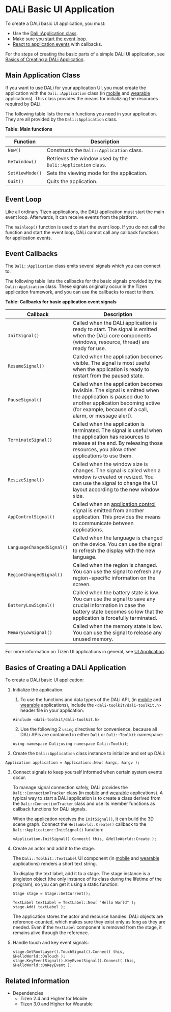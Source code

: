 # DALi Basic UI Application


To create a DALi basic UI application, you must:

- Use the [Dali::Application class](#api).
- Make sure you [start the event loop](#mainloop).
- [React to application events](#callback) with callbacks.

For the steps of creating the basic parts of a simple DALi UI application, see [Basics of Creating a DALi Application](#create).

<a name="api"></a>
## Main Application Class

If you want to use DALi for your application UI, you must create the application with the `Dali::Application` class (in [mobile](../../api/mobile/latest/classDali_1_1Application.html) and [wearable](../../api/wearable/latest/classDali_1_1Application.html) applications). This class provides the means for initializing the resources required by DALi.

The following table lists the main functions you need in your application. They are all provided by the `Dali::Application` class.

**Table: Main functions**

| Function        | Description                              |
|-----------------|------------------------------------------|
| `New()`         | Constructs the `Dali::Application` class. |
| `GetWindow()`   | Retrieves the window used by the `Dali::Application` class. |
| `SetViewMode()` | Sets the viewing mode for the application. |
| `Quit()`        | Quits the application.                   |

<a name="mainloop"></a>
## Event Loop

Like all ordinary Tizen applications, the DALi application must start the main event loop. Afterwards, it can receive events from the platform.

The `mainloop()` function is used to start the event loop. If you do not call the function and start the event loop, DALi cannot call any callback functions for application events.

<a name="callback"></a>
## Event Callbacks

The `Dali::Application` class emits several signals which you can connect to.

The following table lists the callbacks for the basic signals provided by the `Dali::Application` class. These signals originally occur in the Tizen application framework, and you can use the callbacks to react to them.

**Table: Callbacks for basic application event signals**

| Callback                  | Description                              |
|---------------------------|------------------------------------------|
| `InitSignal()`            | Called when the DALi application is ready to start. The signal is emitted when the DALi core components (windows, resource, thread) are ready for use. |
| `ResumeSignal()`          | Called when the application becomes visible. The signal is most useful when the application is ready to restart from the paused state. |
| `PauseSignal()`           | Called when the application becomes invisible. The signal is emitted when the application is paused due to another application becoming active (for example, because of a call, alarm, or message alert). |
| `TerminateSignal()`       | Called when the application is terminated. The signal is useful when the application has resources to release at the end. By releasing those resources, you allow other applications to use them. |
| `ResizeSignal()`          | Called when the window size is changes. The signal is called when a window is created or resized. You can use the signal to change the UI layout according to the new window size. |
| `AppControlSignal()`      | Called when an [application control](app-controls-n.md) signal is emitted from another application. This provides the means to communicate between applications. |
| `LanguageChangedSignal()` | Called when the language is changed on the device. You can use the signal to refresh the display with the new language. |
| `RegionChangedSignal()`   | Called when the region is changed. You can use the signal to refresh any region-specific information on the screen. |
| `BatteryLowSignal()`      | Called when the battery state is low. You can use the signal to save any crucial information in case the battery state becomes so low that the application is forcefully terminated. |
| `MemoryLowSignal()`       | Called when the memory state is low. You can use the signal to release any unused memory. |

For more information on Tizen UI applications in general, see [UI Application](ui-app.md).

<a name="create"></a>
## Basics of Creating a DALi Application

To create a DALi basic UI application:

1. Initialize the application:

   1. To use the functions and data types of the DALi API, (in [mobile](../../api/mobile/latest/group__dali.html) and [wearable](../../api/wearable/latest/group__dali.html) applications), include the `<dali-toolkit/dali-toolkit.h>` header file in your application:
   ```
   #include <dali-toolkit/dali-toolkit.h>
   ```
   2. Use the following 2 `using` directives for convenience, because all DALi APIs are contained in either `Dali` or `Dali::Toolkit` namespace:
   ```
   using namespace Dali;using namespace Dali::Toolkit;
   ```

2. Create the `Dali::Application` class instance to initialize and set up DALi:
```
Application application = Application::New( &argc, &argv );
```

3. Connect signals to keep yourself informed when certain system events occur.

   To manage signal connection safely, DALi provides the `Dali::ConnectionTracker` class (in [mobile](../../api/mobile/latest/classDali_1_1ConnectionTracker.html) and [wearable](../../api/wearable/latest/classDali_1_1ConnectionTracker.html) applications). A typical way to start a DALi application is to create a class derived from the `Dali::ConnectionTracker` class and use its member functions as callback functions for DALi signals.

   When the application receives the `InitSignal()`, it can build the 3D scene graph. Connect the `HelloWorld::Create()` callback to the `Dali::Application::InitSignal()` function:

   ```
   mApplication.InitSignal().Connect( this, &HelloWorld::Create );
   ```

4. Create an actor and add it to the stage.

   The `Dali::Toolkit::TextLabel` UI component (in [mobile](../../api/mobile/latest/classDali_1_1Toolkit_1_1TextLabel.html) and [wearable](../../api/wearable/latest/classDali_1_1Toolkit_1_1TextLabel.html) applications) renders a short text string.

   To display the text label, add it to a stage. The stage instance is a singleton object (the only instance of its class during the lifetime of the program), so you can get it using a static function:

   ```
   Stage stage = Stage::GetCurrent();

   TextLabel textLabel = TextLabel::New( "Hello World" );
   stage.Add( textLabel );
   ```

   The application stores the actor and resource handles. DALi objects are reference-counted, which makes sure they exist only as long as they are needed. Even if the `TextLabel` component is removed from the stage, it remains alive through the reference.

5. Handle touch and key event signals:

   ```
   stage.GetRootLayer().TouchSignal().Connect( this, &HelloWorld::OnTouch );
   stage.KeyEventSignal().KeyEventSignal().Connect( this, &HelloWorld::OnKeyEvent );
   ```

## Related Information
- Dependencies
  - Tizen 2.4 and Higher for Mobile
  - Tizen 3.0 and Higher for Wearable
